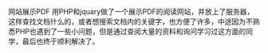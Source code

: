 网站展示PDF
用PHP和jquary做了一个展示PDF的阅读网站，并放上了服务器，这样查找文档什么的，或者想搜索文档内的关键字，也方便了许多，中途因为不熟悉PHP也遇到了一些小问题，但是通过查阅大量的资料和询问学习过这方面的同学，最后也终于顺利解决了。
